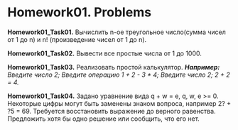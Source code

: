 # Homework01. Problems

**Homework01_Task01.** Вычислить n-ое треугольное число(сумма чисел от 1 до n) и n! (произведение чисел от 1 до n).

**Homework01_Task02.** Вывести все простые числа от 1 до 1000.

**Homework01_Task03.** Реализовать простой калькулятор. ***Например:** Введите число 2; Введите операцию 1 + 2 - 3 * 4; Введите число 2; 2 + 2 = 4.*

**Homework01_Task04.** Задано уравнение вида q + w = e, q, w, e >= 0. Некоторые цифры могут быть заменены знаком вопроса, например 2? + ?5 = 69. Требуется восстановить выражение до верного равенства. Предложить хотя бы одно решение или сообщить, что его нет.
